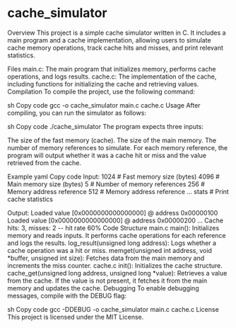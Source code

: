 # cache_simulator

Overview
This project is a simple cache simulator written in C. It includes a main program and a cache implementation, allowing users to simulate cache memory operations, track cache hits and misses, and print relevant statistics.

Files
main.c: The main program that initializes memory, performs cache operations, and logs results.
cache.c: The implementation of the cache, including functions for initializing the cache and retrieving values.
Compilation
To compile the project, use the following command:

sh
Copy code
gcc -o cache_simulator main.c cache.c
Usage
After compiling, you can run the simulator as follows:

sh
Copy code
./cache_simulator
The program expects three inputs:

The size of the fast memory (cache).
The size of the main memory.
The number of memory references to simulate.
For each memory reference, the program will output whether it was a cache hit or miss and the value retrieved from the cache.

Example
yaml
Copy code
Input:
1024      # Fast memory size (bytes)
4096      # Main memory size (bytes)
5         # Number of memory references
256       # Memory address reference
512       # Memory address reference
...
stats     # Print cache statistics

Output:
Loaded value [0x0000000000000000] @ address 0x00000100
Loaded value [0x0000000000000000] @ address 0x00000200
...
Cache hits: 3, misses: 2 -- hit rate 60%
Code Structure
main.c
main(): Initializes memory and reads inputs. It performs cache operations for each reference and logs the results.
log_result(unsigned long address): Logs whether a cache operation was a hit or miss.
memget(unsigned int address, void *buffer, unsigned int size): Fetches data from the main memory and increments the miss counter.
cache.c
init(): Initializes the cache structure.
cache_get(unsigned long address, unsigned long *value): Retrieves a value from the cache. If the value is not present, it fetches it from the main memory and updates the cache.
Debugging
To enable debugging messages, compile with the DEBUG flag:

sh
Copy code
gcc -DDEBUG -o cache_simulator main.c cache.c
License
This project is licensed under the MIT License.

